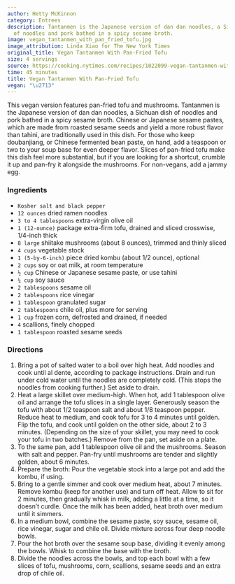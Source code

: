 ```yaml
---
author: Hetty McKinnon
category: Entrees
description: Tantanmen is the Japanese version of dan dan noodles, a Sichuan dish
  of noodles and pork bathed in a spicy sesame broth.
image: vegan_tantanmen_with_pan_fried_tofu.jpg
image_attribution: Linda Xiao for The New York Times
original_title: Vegan Tantanmen With Pan-Fried Tofu
size: 4 servings
source: https://cooking.nytimes.com/recipes/1022099-vegan-tantanmen-with-pan-fried-tofuundefined
time: 45 minutes
title: Vegan Tantanmen With Pan-Fried Tofu
vegan: "\u2713"
---
```


This vegan version features pan-fried tofu and mushrooms. Tantanmen is the Japanese version of dan dan noodles, a Sichuan dish of noodles and pork bathed in a spicy sesame broth. Chinese or Japanese sesame pastes, which are made from roasted sesame seeds and yield a more robust flavor than tahini, are traditionally used in this dish. For those who keep doubanjiang, or Chinese fermented bean paste, on hand, add a teaspoon or two to your soup base for even deeper flavor. Slices of pan-fried tofu make this dish feel more substantial, but if you are looking for a shortcut, crumble it up and pan-fry it alongside the mushrooms. For non-vegans, add a jammy egg.

### Ingredients

* `Kosher salt and black pepper`
* `12 ounces` dried ramen noodles
* `3 to 4 tablespoons` extra-virgin olive oil
* `1 (12-ounce)` package extra-firm tofu, drained and sliced crosswise, 1/4-inch thick
* `8 large` shiitake mushrooms (about 8 ounces), trimmed and thinly sliced
* `4 cups` vegetable stock
* `1 (5-by-6-inch)` piece dried kombu (about 1/2 ounce), optional
* `2 cups` soy or oat milk, at room temperature
* `½ cup` Chinese or Japanese sesame paste, or use tahini
* `¼ cup` soy sauce
* `2 tablespoons` sesame oil
* `2 tablespoons` rice vinegar
* `1 tablespoon` granulated sugar
* `2 tablespoons` chile oil, plus more for serving
* `1 cup` frozen corn, defrosted and drained, if needed
* `4` scallions, finely chopped
* `1 tablespoon` roasted sesame seeds

### Directions

1. Bring a pot of salted water to a boil over high heat. Add noodles and cook until al dente, according to package instructions. Drain and run under cold water until the noodles are completely cold. (This stops the noodles from cooking further.) Set aside to drain.
2. Heat a large skillet over medium-high. When hot, add 1 tablespoon olive oil and arrange the tofu slices in a single layer. Generously season the tofu with about 1/2 teaspoon salt and about 1/8 teaspoon pepper. Reduce heat to medium, and cook tofu for 3 to 4 minutes until golden. Flip the tofu, and cook until golden on the other side, about 2 to 3 minutes. (Depending on the size of your skillet, you may need to cook your tofu in two batches.) Remove from the pan, set aside on a plate.
3. To the same pan, add 1 tablespoon olive oil and the mushrooms. Season with salt and pepper. Pan-fry until mushrooms are tender and slightly golden, about 6 minutes.
4. Prepare the broth: Pour the vegetable stock into a large pot and add the kombu, if using.
5. Bring to a gentle simmer and cook over medium heat, about 7 minutes. Remove kombu (keep for another use) and turn off heat. Allow to sit for 2 minutes, then gradually whisk in milk, adding a little at a time, so it doesn’t curdle. Once the milk has been added, heat broth over medium until it simmers.
6. In a medium bowl, combine the sesame paste, soy sauce, sesame oil, rice vinegar, sugar and chile oil. Divide mixture across four deep noodle bowls.
7. Pour the hot broth over the sesame soup base, dividing it evenly among the bowls. Whisk to combine the base with the broth.
8. Divide the noodles across the bowls, and top each bowl with a few slices of tofu, mushrooms, corn, scallions, sesame seeds and an extra drop of chile oil.